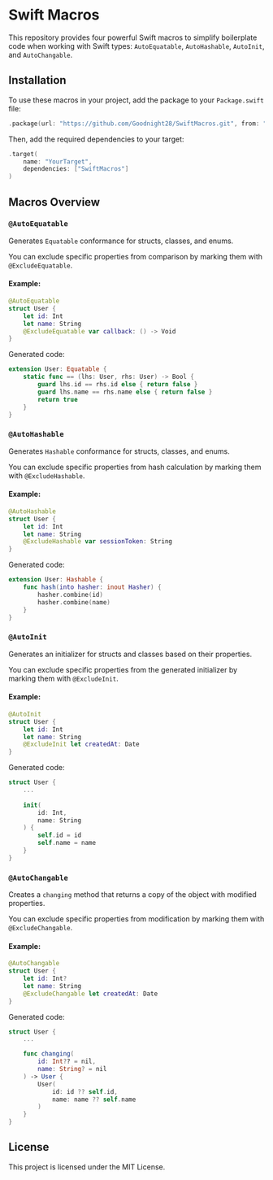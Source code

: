 # Swift Macros

This repository provides four powerful Swift macros to simplify boilerplate code when working with Swift types: `AutoEquatable`, `AutoHashable`, `AutoInit`, and `AutoChangable`.

## Installation

To use these macros in your project, add the package to your `Package.swift` file:

```swift
.package(url: "https://github.com/Goodnight28/SwiftMacros.git", from: "1.0.0")
```

Then, add the required dependencies to your target:

```swift
.target(
    name: "YourTarget",
    dependencies: ["SwiftMacros"]
)
```

## Macros Overview

### `@AutoEquatable`
Generates `Equatable` conformance for structs, classes, and enums.

You can exclude specific properties from comparison by marking them with `@ExcludeEquatable`.

#### Example:
```swift
@AutoEquatable
struct User {
    let id: Int
    let name: String
    @ExcludeEquatable var callback: () -> Void
}
```

Generated code:
```swift
extension User: Equatable {
    static func == (lhs: User, rhs: User) -> Bool {
        guard lhs.id == rhs.id else { return false }
        guard lhs.name == rhs.name else { return false }
        return true
    }
}
```

### `@AutoHashable`
Generates `Hashable` conformance for structs, classes, and enums.

You can exclude specific properties from hash calculation by marking them with `@ExcludeHashable`.

#### Example:
```swift
@AutoHashable
struct User {
    let id: Int
    let name: String
    @ExcludeHashable var sessionToken: String
}
```

Generated code:
```swift
extension User: Hashable {
    func hash(into hasher: inout Hasher) {
        hasher.combine(id)
        hasher.combine(name)
    }
}
```

### `@AutoInit`
Generates an initializer for structs and classes based on their properties.

You can exclude specific properties from the generated initializer by marking them with `@ExcludeInit`.

#### Example:
```swift
@AutoInit
struct User {
    let id: Int
    let name: String
    @ExcludeInit let createdAt: Date
}
```

Generated code:
```swift
struct User {
    ...
    
    init(
        id: Int,
        name: String
    ) {
        self.id = id
        self.name = name
    }
}
```

### `@AutoChangable`
Creates a `changing` method that returns a copy of the object with modified properties.

You can exclude specific properties from modification by marking them with `@ExcludeChangable`.

#### Example:
```swift
@AutoChangable
struct User {
    let id: Int?
    let name: String
    @ExcludeChangable let createdAt: Date
}
```

Generated code:
```swift
struct User {
    ...

    func changing(
        id: Int?? = nil,
        name: String? = nil
    ) -> User {
        User(
            id: id ?? self.id, 
            name: name ?? self.name
        )
    }
}
```

## License

This project is licensed under the MIT License.


